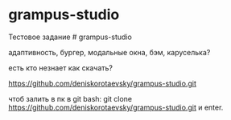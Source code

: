# grampus-studio

Тестовое задание # grampus-studio

адаптивность, бургер, модальные окна, бэм, каруселька? 

есть кто незнает как скачать?

https://github.com/deniskorotaevsky/grampus-studio.git

чтоб залить в пк в git bash: git clone https://github.com/deniskorotaevsky/grampus-studio.git и enter.
